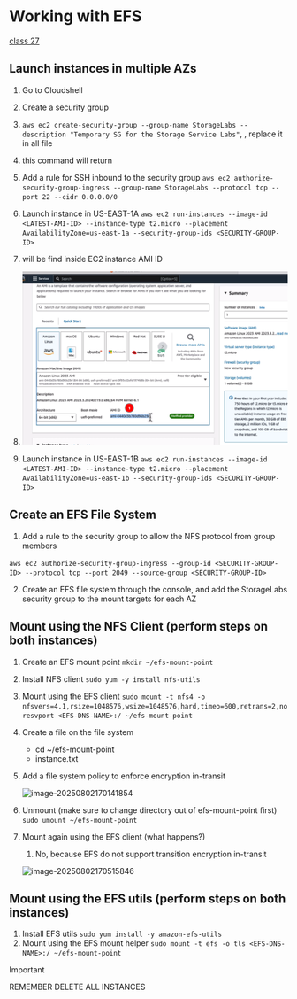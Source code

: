 
# Working with EFS

[class 27](https://www.udemy.com/course/aws-certified-developer-associate-exam-training/learn/lecture/43290712?start=60#overview)

## Launch instances in multiple AZs

1. Go to Cloudshell 
2. Create a security group
  1. `aws ec2 create-security-group --group-name StorageLabs --description "Temporary SG for the Storage Service Labs"`,  <SECURITY-GROUP-ID>, replace it in all file
  2. this command will return 

3. Add a rule for SSH inbound to the security group
  `aws ec2 authorize-security-group-ingress --group-name StorageLabs --protocol tcp --port 22 --cidr 0.0.0.0/0`
4. Launch instance in US-EAST-1A
  `aws ec2 run-instances --image-id <LATEST-AMI-ID> --instance-type t2.micro --placement AvailabilityZone=us-east-1a --security-group-ids <SECURITY-GROUP-ID>`
  1. <LATEST-AMI-ID> will be find inside EC2 instance AMI ID
  2. ![image-20250802154347512](image-20250802154347512.png)

5. Launch instance in US-EAST-1B
  `aws ec2 run-instances --image-id <LATEST-AMI-ID> --instance-type t2.micro --placement AvailabilityZone=us-east-1b --security-group-ids <SECURITY-GROUP-ID>`

## Create an EFS File System

1. Add a rule to the security group to allow the NFS protocol from group members

```aws ec2 authorize-security-group-ingress --group-id <SECURITY-GROUP-ID> --protocol tcp --port 2049 --source-group <SECURITY-GROUP-ID>```

2. Create an EFS file system through the console, and add the StorageLabs security group to the mount targets for each AZ

## Mount using the NFS Client (perform steps on both instances)
1. Create an EFS mount point
  `mkdir ~/efs-mount-point`

2. Install NFS client
  `sudo yum -y install nfs-utils`

3. Mount using the EFS client
  `sudo mount -t nfs4 -o nfsvers=4.1,rsize=1048576,wsize=1048576,hard,timeo=600,retrans=2,noresvport <EFS-DNS-NAME>:/ ~/efs-mount-point`

4. Create a file on the file system

   * cd ~/efs-mount-point
   * instance.txt

5. Add a file system policy to enforce encryption in-transit

   ![image-20250802170141854](image-20250802170141854.png)

6. Unmount (make sure to change directory out of efs-mount-point first)
  `sudo umount ~/efs-mount-point`

7. Mount again using the EFS client (what happens?)

   1. No, because EFS do not support transition encryption in-transit

   ![image-20250802170515846](image-20250802170515846.png)

## Mount using the EFS utils (perform steps on **both instances**)

1. Install EFS utils
  `sudo yum install -y amazon-efs-utils`
2. Mount using the EFS mount helper
  `sudo mount -t efs -o tls <EFS-DNS-NAME>:/ ~/efs-mount-point`

> [!IMPORTANT]
>
> REMEMBER DELETE ALL INSTANCES

